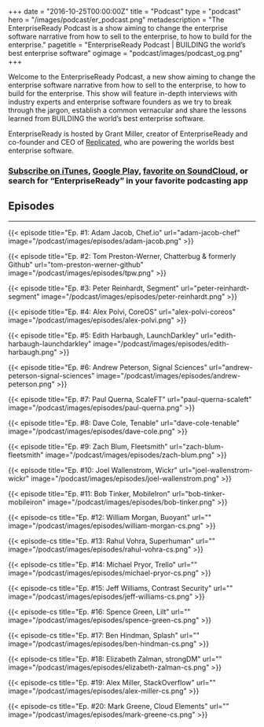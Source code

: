 +++
date = "2016-10-25T00:00:00Z"
title = "Podcast"
type = "podcast"
hero = "/images/podcast/er_podcast.png"
metadescription = "The EnterpriseReady Podcast is a show aiming to change the enterprise software narrative from how to sell to the enterprise, to how to build for the enterprise."
pagetitle = "EnterpriseReady Podcast | BUILDING the world’s best enterprise software"
ogimage = "podcast/images/podcast_og.png"
+++

Welcome to the EnterpriseReady Podcast, a new show aiming to change the enterprise software narrative from how to sell to the enterprise, to how to build for the enterprise. This show will feature in-depth interviews with industry experts and enterprise software founders as we try to break through the jargon, establish a common vernacular and share the lessons learned from BUILDING the world’s best enterprise software.

EnterpriseReady is hosted by Grant Miller, creator of EnterpriseReady and co-founder and CEO of [Replicated](https://www.replicated.com), who are powering the worlds best enterprise software.

### [Subscribe on iTunes](https://itunes.apple.com/us/podcast/enterpriseready/id1437951282?mt=2), [Google Play](https://play.google.com/music/listen?u=0#/ps/Iq3uifjva44tdvm2orhu4apvjtu), [favorite on SoundCloud](https://soundcloud.com/heavybit/sets/enterpriseready), or search for “EnterpriseReady” in your favorite podcasting app

## Episodes
----   
{{< episode title="Ep. #1: Adam Jacob, Chef.io" url="adam-jacob-chef" image="/podcast/images/episodes/adam-jacob.png" >}}

{{< episode title="Ep. #2: Tom Preston-Werner, Chatterbug & formerly Github" url="tom-preston-werner-github" image="/podcast/images/episodes/tpw.png" >}}

{{< episode title="Ep. #3: Peter Reinhardt, Segment" url="peter-reinhardt-segment" image="/podcast/images/episodes/peter-reinhardt.png" >}}

{{< episode title="Ep. #4: Alex Polvi, CoreOS" url="alex-polvi-coreos" image="/podcast/images/episodes/alex-polvi.png" >}}

{{< episode title="Ep. #5: Edith Harbaugh, LaunchDarkley" url="edith-harbaugh-launchdarkley" image="/podcast/images/episodes/edith-harbaugh.png" >}}

{{< episode title="Ep. #6: Andrew Peterson, Signal Sciences" url="andrew-peterson-signal-sciences" image="/podcast/images/episodes/andrew-peterson.png" >}}

{{< episode title="Ep. #7: Paul Querna, ScaleFT" url="paul-querna-scaleft" image="/podcast/images/episodes/paul-querna.png" >}}

{{< episode title="Ep. #8: Dave Cole, Tenable" url="dave-cole-tenable" image="/podcast/images/episodes/dave-cole.png" >}}

{{< episode title="Ep. #9: Zach Blum, Fleetsmith" url="zach-blum-fleetsmith" image="/podcast/images/episodes/zach-blum.png" >}}

{{< episode title="Ep. #10: Joel Wallenstrom, Wickr" url="joel-wallenstrom-wickr" image="/podcast/images/episodes/joel-wallenstrom.png" >}}

{{< episode title="Ep. #11: Bob Tinker, MobileIron" url="bob-tinker-mobileiron" image="/podcast/images/episodes/bob-tinker.png" >}}

{{< episode-cs title="Ep. #12: William Morgan, Buoyant" url="" image="/podcast/images/episodes/william-morgan-cs.png" >}}

{{< episode-cs title="Ep. #13: Rahul Vohra, Superhuman" url="" image="/podcast/images/episodes/rahul-vohra-cs.png" >}}

{{< episode-cs title="Ep. #14: Michael Pryor, Trello" url="" image="/podcast/images/episodes/michael-pryor-cs.png" >}}

{{< episode-cs title="Ep. #15: Jeff Williams, Contrast Security" url="" image="/podcast/images/episodes/jeff-williams-cs.png" >}}

{{< episode-cs title="Ep. #16: Spence Green, Lilt" url="" image="/podcast/images/episodes/spence-green-cs.png" >}}

{{< episode-cs title="Ep. #17: Ben Hindman, Splash" url="" image="/podcast/images/episodes/ben-hindman-cs.png" >}}

{{< episode-cs title="Ep. #18: Elizabeth Zalman, strongDM" url="" image="/podcast/images/episodes/elizabeth-zalman-cs.png" >}}

{{< episode-cs title="Ep. #19: Alex Miller, StackOverflow" url="" image="/podcast/images/episodes/alex-miller-cs.png" >}}

{{< episode-cs title="Ep. #20: Mark Greene, Cloud Elements" url="" image="/podcast/images/episodes/mark-greene-cs.png" >}}

